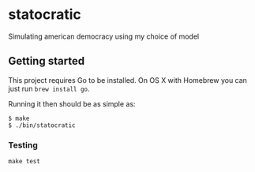 # statocratic

Simulating american democracy using my choice of model

## Getting started

This project requires Go to be installed. On OS X with Homebrew you can just run `brew install go`.

Running it then should be as simple as:

```console
$ make
$ ./bin/statocratic
```

### Testing

``make test``